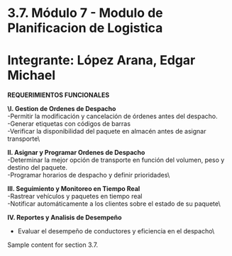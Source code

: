 # 3.7. Módulo 7 - Modulo de Planificacion de Logistica 
# Integrante: López Arana, Edgar Michael

**REQUERIMIENTOS FUNCIONALES**

**\I. Gestion de Ordenes de Despacho**\
 -Permitir la modificación y cancelación de órdenes antes del despacho.\
 -Generar etiquetas con códigos de barras\
 -Verificar la disponibilidad del paquete en almacén antes de asignar transporte\

**II. Asignar y Programar Ordenes de Despacho**\
  -Determinar la mejor opción de transporte en función del volumen, peso y destino del paquete.\
  -Programar horarios de despacho y definir prioridades\

**III. Seguimiento y Monitoreo en Tiempo Real**\
  -Rastrear vehículos y paquetes en tiempo real\
  -Notificar automáticamente a los clientes sobre el estado de su paquete\

**IV. Reportes y Analisis de Desempeño**
 - Evaluar el desempeño de conductores y eficiencia en el despacho\





Sample content for section 3.7.
